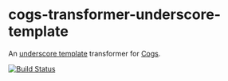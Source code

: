 # cogs-transformer-underscore-template

An [underscore template] transformer for [Cogs].

[![Build Status]](http://travis-ci.org/caseywebdev/cogs-transformer-underscore-template)

[underscore template]: http://underscorejs.org/#template
[Cogs]: https://github.com/caseywebdev/cogs
[Build Status]: https://secure.travis-ci.org/caseywebdev/cogs-transformer-underscore-template.png
